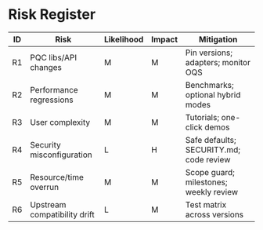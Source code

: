 # Risk Register

| ID | Risk                         | Likelihood | Impact | Mitigation                                  |
|----|------------------------------|------------|--------|----------------------------------------------|
| R1 | PQC libs/API changes         | M          | M      | Pin versions; adapters; monitor OQS          |
| R2 | Performance regressions      | M          | M      | Benchmarks; optional hybrid modes            |
| R3 | User complexity              | M          | M      | Tutorials; one-click demos                   |
| R4 | Security misconfiguration    | L          | H      | Safe defaults; SECURITY.md; code review      |
| R5 | Resource/time overrun        | M          | M      | Scope guard; milestones; weekly review       |
| R6 | Upstream compatibility drift | L          | M      | Test matrix across versions                  |
